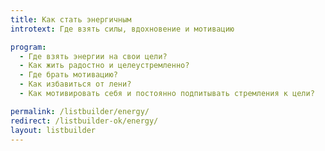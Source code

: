 ```yaml
---
title: Как стать энергичным
introtext: Где взять силы, вдохновение и мотивацию

program:
  - Где взять энергии на свои цели?
  - Как жить радостно и целеустремленно?
  - Где брать мотивацию?
  - Как избавиться от лени?
  - Как мотивировать себя и постоянно подпитывать стремления к цели?

permalink: /listbuilder/energy/
redirect: /listbuilder-ok/energy/
layout: listbuilder
---
```

